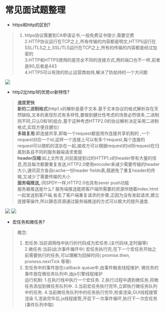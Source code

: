 # 常见面试题整理
- https和http的区别?
> 1. https协议需要到CA申请证书,一般免费证书很少,需要交费  
> 2.HTTP协议运行在TCP之上,所有传输的内容都是明文,HTTPS运行在SSL/TLS之上,SSL/TLS运行在TCP之上,所有的传输的内容都是经过加密的  
> 3.HTTP和HTTPS使用的是完全不同的连接方式,用的端口也不一样,前者是80,后者是443  
> 4.HTTPS可以有效的防止运营商劫持,解决了防劫持的一个大问题  

![](%E5%B8%B8%E8%A7%81%E9%9D%A2%E8%AF%95%E9%A2%98%E6%95%B4%E7%90%86/BB682B56-53AC-404E-879B-41E0DA7EB2A4.png)


- http2比http1的优势or新特性?
> **速度更快**  
> **新的二进制格式**(http1.x的解析是基于文本.基于文本协议的格式解析存在天然缺陷,文本的表现形式有多样性,要做到健壮性考虑的场景必然很多,二进制则不同,只认0和1的组合,基于这种考虑HTTP2.0的协议解析决定采用二进制格式,实现方便且健壮)  
> **多路复用**:即连接共享,即每一个request都是用作连接共享机制的 ,一个request对应一个id,这样一个连接上可以有多个request,每个连接的request可以随机的混杂在一起,接收方可以根据request的id将request在归属到各自不同的服务器端请求里面  
> **header压缩**:如上文所言,对前面提到过的HTTP1.x的header带有大量的信息,而且每次都要重复发送,HTTP2.0使用encoder来减少需要传输的header大小,通讯双方各自cache一份header fields表,既避免了重复header的传输,又减少了需要传输的大小  
> **服务端推送,**:同SPDY一样,HTTP2.0也具有sever push功能  
> 服务器推送是什么? 服务端推送能把客户端所需要的资源伴随着index.html一起发送到客户端,省去了客户端重复请求的步骤,正因为没有发起请求,建立连接等操作,所以静态资源通过服务端推送的方式可以极大的提升速度.  
>   
![](%E5%B8%B8%E8%A7%81%E9%9D%A2%E8%AF%95%E9%A2%98%E6%95%B4%E7%90%86/5600E008-9E75-4A5D-8AF6-CC182A5A7FFE.png)
![](%E5%B8%B8%E8%A7%81%E9%9D%A2%E8%AF%95%E9%A2%98%E6%95%B4%E7%90%86/3F8EC8EC-1117-4CEB-99A1-E498A0DFA292.png)

- 宏任务和微任务?
> 概念:  
> 1. 宏任务:当前调用栈中执行的代码成为宏任务.(主代码块,定时器等)  
> 2.微任务:当前(此次事件循环中) 宏任务执行完,在下一个宏任务开始之前需要执行的任务,可以理解为回掉时间( promise.then, proness.nextTick 等等)  
> 3. 宏任务中的事件放在callback queue中,由事件触发线程维护; 微任务的事件放在微任务队列中,由js引擎线程维护  
运行机制:
1.在执行栈中执行一个宏任务.
2.执行过程中遇到微任务,将微任务添加到微任务队列中.
3.当前宏任务执行完毕,立即执行微任务队列中的任务.
4.当前微任务队列中的任务执行完毕,检查渲染,GUI线程接管渲染
5,渲染完毕后,js线程接管,开启下一次事件循环,执行下一次宏任务(事件队列中取)